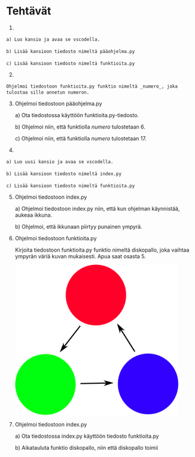 # Tehtävät

1. 

    a) Luo kansio ja avaa se vscodella.

    b) Lisää kansioon tiedosto nimeltä pääohjelma.py

    c) Lisää kansioon tiedosto nimeltä funktioita.py


2. 

    Ohjelmoi tiedostoon funktioita.py funktio nimeltä _numero_, joka tulostaa sille annetun numeron.


3. Ohjelmoi tiedostoon pääohjelma.py

    a) Ota tiedostossa käyttöön funktioita.py-tiedosto.

    b) Ohjelmoi niin, että funktiolla _numero_ tulostetaan 6.

    c) Ohjelmoi niin, että funktiolla _numero_ tulostetaan 17.


4. 

    a) Luo uusi kansio ja avaa se vscodella.

    b) Lisää kansioon tiedosto nimeltä index.py

    c) Lisää kansioon tiedosto nimeltä funktioita.py


5. Ohjelmoi tiedostoon index.py

    a) Ohjelmoi tiedostoon index.py niin, että kun ohjelman käynnistää, aukeaa ikkuna.

    b) Ohjelmoi, että ikkunaan piirtyy punainen ympyrä.


6. Ohjelmoi tiedostoon funktioita.py

    Kirjoita tiedostoon funktioita.py funktio nimeltä diskopallo, joka vaihtaa ympyrän väriä kuvan mukaisesti. Apua saat osasta 5.

    <img src="kuvat/diskopallo.png" height="400">


7. Ohjelmoi tiedostoon index.py

    a) Ota tiedostossa index.py käyttöön tiedosto funktioita.py

    b) Aikatauluta funktio diskopallo, niin että diskopallo toimii 